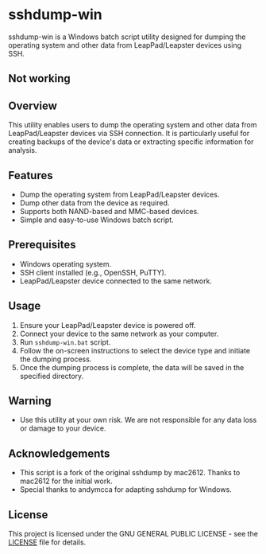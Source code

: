 # sshdump-win

sshdump-win is a Windows batch script utility designed for dumping the operating system and other data from LeapPad/Leapster devices using SSH.

## Not working

## Overview

This utility enables users to dump the operating system and other data from LeapPad/Leapster devices via SSH connection. It is particularly useful for creating backups of the device's data or extracting specific information for analysis.

## Features

- Dump the operating system from LeapPad/Leapster devices.
- Dump other data from the device as required.
- Supports both NAND-based and MMC-based devices.
- Simple and easy-to-use Windows batch script.

## Prerequisites

- Windows operating system.
- SSH client installed (e.g., OpenSSH, PuTTY).
- LeapPad/Leapster device connected to the same network.

## Usage

1. Ensure your LeapPad/Leapster device is powered off.
2. Connect your device to the same network as your computer.
3. Run `sshdump-win.bat` script.
4. Follow the on-screen instructions to select the device type and initiate the dumping process.
5. Once the dumping process is complete, the data will be saved in the specified directory.

## Warning

- Use this utility at your own risk. We are not responsible for any data loss or damage to your device.

## Acknowledgements

- This script is a fork of the original sshdump by mac2612. Thanks to mac2612 for the initial work.
- Special thanks to andymcca for adapting sshdump for Windows.

## License

This project is licensed under the GNU GENERAL PUBLIC LICENSE - see the [LICENSE](LICENSE) file for details.
